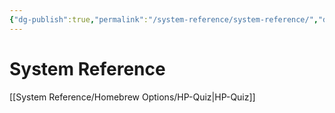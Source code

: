 ```yaml
---
{"dg-publish":true,"permalink":"/system-reference/system-reference/","dgHomeLink":true,"dgPassFrontmatter":true}
---
```


# System Reference
[[System Reference/Homebrew Options/HP-Quiz|HP-Quiz]]